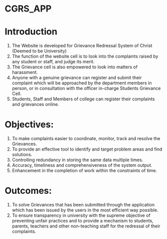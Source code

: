 # CGRS_APP

# Introduction
1. The Website is developed for Grievance Redressal System of Christ (Deemed to be University) 
2.	The function of the website cell is to look into the complaints raised by any student or staff, and judge its merit. 
3.	The Grievance cell is also empowered to look into matters of harassment.
4.	Anyone with a genuine grievance can register and submit their complaint which will be approached by the department members in person, or in consultation with the officer in-charge Students Grievance Cell. 
5.	Students, Staff and Members of college can register their complaints and grievances online.

# Objectives:
1.	To make complaints easier to coordinate, monitor, track and resolve the Grievances. 
2.	To provide an effective tool to identify and target problem areas and find solutions.
3.	Controlling redundancy in storing the same data multiple times.
4.	Accuracy, timeliness and comprehensiveness of the system output. 
5.	Enhancement in the completion of work within the constraints of time. 

# Outcomes:
1.	To solve Grievances that has been submitted through the application which has been issued by the users in the most efficient way possible.
2.	To ensure transparency in university with the supreme objective of preventing unfair practices and to provide a mechanism to students, parents, teachers and other non-teaching staff for the redressal of their complaints.

